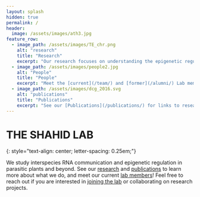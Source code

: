 ```yaml
---
layout: splash
hidden: true
permalink: /
header:
  image: /assets/images/ath3.jpg
feature_row:
  - image_path: /assets/images/TE_chr.png
    alt: "research"
    title: "Research"
    excerpt: "Our research focuses on understanding the epigenetic regulation of Transposable Elements (TEs). See [here](/research/) for a description of our research."
  - image_path: /assets/images/people2.jpg
    alt: "People"
    title: "People"
    excerpt: "Meet the [current](/team/) and [former](/alumni/) Lab members!"
  - image_path: /assets/images/dcg_2016.svg
    alt: "publications"
    title: "Publications"
    excerpt: "See our [Publications](/publications/) for links to research articles."
---
```

# THE SHAHID LAB
{: style="text-align: center;
  letter-spacing: 0.25em;"}

We study interspecies RNA communication and epigenetic regulation in parasitic plants and beyond. See our [research](/research/) and [publications](/publications/) to learn more about what we do, and meet our current [lab members](/team/)! Feel free to reach out if you are interested in [joining the lab](/join/) or collaborating on research projects.
